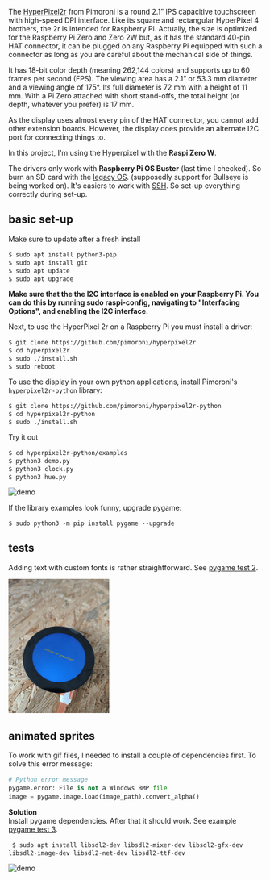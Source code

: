 The [HyperPixel2r](https://www.elektor.com/hyperpixel-2-1-round-hi-res-display-for-raspberry-pi) from Pimoroni is a round 2.1” IPS capacitive touchscreen with high-speed DPI interface. Like its square and rectangular HyperPixel 4 brothers, the 2r is intended for Raspberry Pi. Actually, the size is optimized for the Raspberry Pi Zero and Zero 2W but, as it has the standard 40-pin HAT connector, it can be plugged on any Raspberry Pi equipped with such a connector as long as you are careful about the mechanical side of things.

It has 18-bit color depth (meaning 262,144 colors) and supports up to 60 frames per second (FPS). The viewing area has a 2.1” or 53.3 mm diameter and a viewing angle of 175°. Its full diameter is 72 mm with a height of 11 mm. With a Pi Zero attached with short stand-offs, the total height (or depth, whatever you prefer) is 17 mm.

As the display uses almost every pin of the HAT connector, you cannot add other extension boards. However, the display does provide an alternate I2C port for connecting things to.

In this project, I'm using the Hyperpixel with the **Raspi Zero W**.

The drivers only work with **Raspberry Pi OS Buster** (last time I checked). So burn an SD card with the [legacy OS](https://downloads.raspberrypi.com/raspios_lite_armhf/images/raspios_lite_armhf-2021-05-28/). (supposedly support for Bullseye is being worked on).
It's easiers to work with [SSH](https://www.raspberrypi.com/documentation/computers/remote-access.html#introduction-to-remote-access). So set-up everything correctly during set-up.

## basic set-up

Make sure to update after a fresh install
```
$ sudo apt install python3-pip
$ sudo apt install git
$ sudo apt update
$ sudo apt upgrade
```
**Make sure that the the I2C interface is enabled on your Raspberry Pi. You can do this by running sudo raspi-config, navigating to "Interfacing Options", and enabling the I2C interface.**

Next, to use the HyperPixel 2r on a Raspberry Pi you must install a driver: 
```
$ git clone https://github.com/pimoroni/hyperpixel2r
$ cd hyperpixel2r
$ sudo ./install.sh
$ sudo reboot
```
To use the display in your own python applications, install Pimoroni's ```hyperpixel2r-python``` library:
```
$ git clone https://github.com/pimoroni/hyperpixel2r-python
$ cd hyperpixel2r-python
$ sudo ./install.sh
```

Try it out
```
$ cd hyperpixel2r-python/examples
$ python3 demo.py
$ python3 clock.py
$ python3 hue.py
```
<img src="img/demo.gif" alt="demo" width="200"/>

If the library examples look funny, upgrade pygame:
```
$ sudo python3 -m pip install pygame --upgrade
```
## tests
Adding text with custom fonts is rather straightforward. See [pygame test 2](tests/pygame_test2_text.py).

<img src="img/demo2.jpg" alt="demo2" width="200"/>

## animated sprites
To work with gif files, I needed to install a couple of dependencies first. To solve this error message:   
```Python
# Python error message
pygame.error: File is not a Windows BMP file   
image = pygame.image.load(image_path).convert_alpha()
```

**Solution**   
Install pygame dependencies. After that it should work. See example [pygame test 3](tests/pygame_test3_animatedsprites.py).
```
 $ sudo apt install libsdl2-dev libsdl2-mixer-dev libsdl2-gfx-dev libsdl2-image-dev libsdl2-net-dev libsdl2-ttf-dev
```
<img src="img/demo3.gif" alt="demo" width="200"/>


